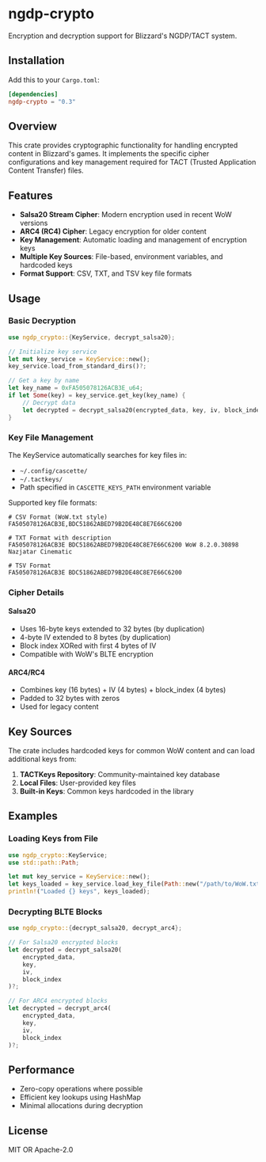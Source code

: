 # ngdp-crypto

Encryption and decryption support for Blizzard's NGDP/TACT system.

## Installation

Add this to your `Cargo.toml`:

```toml
[dependencies]
ngdp-crypto = "0.3"
```

## Overview

This crate provides cryptographic functionality for handling encrypted content in Blizzard's games. It implements the specific cipher configurations and key management required for TACT (Trusted Application Content Transfer) files.

## Features

- **Salsa20 Stream Cipher**: Modern encryption used in recent WoW versions
- **ARC4 (RC4) Cipher**: Legacy encryption for older content
- **Key Management**: Automatic loading and management of encryption keys
- **Multiple Key Sources**: File-based, environment variables, and hardcoded keys
- **Format Support**: CSV, TXT, and TSV key file formats

## Usage

### Basic Decryption

```rust
use ngdp_crypto::{KeyService, decrypt_salsa20};

// Initialize key service
let mut key_service = KeyService::new();
key_service.load_from_standard_dirs()?;

// Get a key by name
let key_name = 0xFA505078126ACB3E_u64;
if let Some(key) = key_service.get_key(key_name) {
    // Decrypt data
    let decrypted = decrypt_salsa20(encrypted_data, key, iv, block_index)?;
}
```

### Key File Management

The KeyService automatically searches for key files in:

- `~/.config/cascette/`
- `~/.tactkeys/`
- Path specified in `CASCETTE_KEYS_PATH` environment variable

Supported key file formats:

```text
# CSV Format (WoW.txt style)
FA505078126ACB3E,BDC51862ABED79B2DE48C8E7E66C6200

# TXT Format with description
FA505078126ACB3E BDC51862ABED79B2DE48C8E7E66C6200 WoW 8.2.0.30898 Nazjatar Cinematic

# TSV Format
FA505078126ACB3E BDC51862ABED79B2DE48C8E7E66C6200
```

### Cipher Details

#### Salsa20

- Uses 16-byte keys extended to 32 bytes (by duplication)
- 4-byte IV extended to 8 bytes (by duplication)
- Block index XORed with first 4 bytes of IV
- Compatible with WoW's BLTE encryption

#### ARC4/RC4

- Combines key (16 bytes) + IV (4 bytes) + block_index (4 bytes)
- Padded to 32 bytes with zeros
- Used for legacy content

## Key Sources

The crate includes hardcoded keys for common WoW content and can load additional keys from:

1. **TACTKeys Repository**: Community-maintained key database
2. **Local Files**: User-provided key files
3. **Built-in Keys**: Common keys hardcoded in the library

## Examples

### Loading Keys from File

```rust
use ngdp_crypto::KeyService;
use std::path::Path;

let mut key_service = KeyService::new();
let keys_loaded = key_service.load_key_file(Path::new("/path/to/WoW.txt"))?;
println!("Loaded {} keys", keys_loaded);
```

### Decrypting BLTE Blocks

```rust
use ngdp_crypto::{decrypt_salsa20, decrypt_arc4};

// For Salsa20 encrypted blocks
let decrypted = decrypt_salsa20(
    encrypted_data,
    key,
    iv,
    block_index
)?;

// For ARC4 encrypted blocks
let decrypted = decrypt_arc4(
    encrypted_data,
    key,
    iv,
    block_index
)?;
```

## Performance

- Zero-copy operations where possible
- Efficient key lookups using HashMap
- Minimal allocations during decryption

## License

MIT OR Apache-2.0
